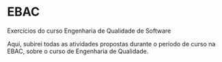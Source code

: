 # EBAC
Exercícios do curso Engenharia de Qualidade de Software

Aqui, subirei todas as atividades propostas durante o período de curso na EBAC, sobre o curso de Engenharia de Qualidade.
